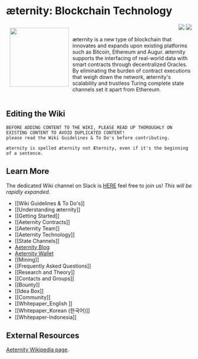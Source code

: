 # æternity: Blockchain Technology

<a href="http://www.aeternity.com/"><img width="160px" src="http://www.aeternity.com/user/themes/aeon/img/aeternity_logo.png" align="left" hspace="10" vspace="10"></a>

<p align = right><a target="_blank" href="https://twitter.com/intent/tweet?original_referer=https%3A%2F%2Fabout.twitter.com%2Fresources%2Fbuttons&text=Aeternity:%20scalable%20smart%20contracts%20interfacing%20with%20real%20world%20data&tw_p=tweetbutton&url=http%3A%2F%2Fwww.aeternity.com%2F&via=aetrnty"><img src="http://s30.postimg.org/j2q6ql27h/Tweet.png"></a>
<a target="_blank" href="https://twitter.com/aetrnty"> <img src="https://s24.postimg.org/4xcf9j8xh/Follow-_Twitter.jpg?2"></a>
</p>
æternity is a new type of blockchain that innovates and expands upon existing platforms such as Bitcoin, Ethereum and Augur. æternity supports the interfacing of real-world data with smart contracts through decentralized Oracles. By eliminating the burden of contract executions that weigh down the network, æternity's scalability and trustless Turing complete state channels set it apart from Ethereum.

[comment]: <> (Using a table to clear the floated image! doesn't seem to be a nice markdown way!)
<table border=0>
</table>

## Editing the Wiki


    BEFORE ADDING CONTENT TO THE WIKI, PLEASE READ UP THOROUGHLY ON EXISTING CONTENT TO AVOID DUPLICATED CONTENT!
    please read the Wiki Guidelines & To Do's before contributing.

    æternity is spelled æternity not Æternity, even if it's the beginning of a sentence.


## Learn More
The dedicated Wiki channel on Slack is [HERE](https://aeternity.slack.com/messages/C59BALQCE/details/) feel free to join us!
_This will be rapidly expanded._

* [[Wiki Guidelines & To Do's]]
* [[Understanding æternity]]
* [[Getting Started]]
* [[Aeternity Contracts]]
* [[Aeternity Team]]
* [[Aeternity Technology]]
* [[State Channels]]
* [Aeternity Blog](https://blog.aeternity.com/)
* [Aeternity Wallet](https://wallet.aeternity.com/)
* [[Mining]]
* [[Frequently Asked Questions]]
* [[Research and Theory]]
* [[Contacts and Groups]]
* [[Bounty]]
* [[Idea Box]]
* [[Community]]
* [[Whitepaper_English ]]
* [[Whitepaper_Korean (한국어)]]
* [[Whitepaper-Indonesia]]


## External Resources
[Aeternity Wikipedia page](https://en.wikipedia.org/wiki/AEternity).
